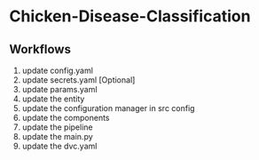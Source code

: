 # Chicken-Disease-Classification


## Workflows
1. update config.yaml
2. update secrets.yaml [Optional]
3. update params.yaml
4. update the entity
5. update the configuration manager in src config
6. update the components
7. update the pipeline
8. update the main.py
9. update the dvc.yaml
